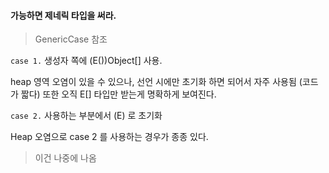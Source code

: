 #### 가능하면 제네릭 타입을 써라.

> GenericCase 참조

`case 1.` 생성자 쪽에 (E())Object[] 사용.

heap 영역 오염이 있을 수 있으나, 선언 시에만 초기화 하면 되어서 자주 사용됨 (코드가 짧다)
또한 오직 E[] 타입만 받는게 명확하게 보여진다.

`case 2.` 사용하는 부분에서 (E) 로 초기화

Heap 오염으로 case 2 를 사용하는 경우가 종종 있다.

> 이건 나중에 나옴 